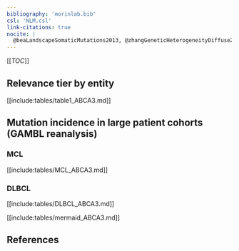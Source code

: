 ```yaml
---
bibliography: 'morinlab.bib'
csl: 'NLM.csl'
link-citations: true
nocite: |
  @beaLandscapeSomaticMutations2013, @zhangGeneticHeterogeneityDiffuse2013
---
```


[[_TOC_]]

## Relevance tier by entity

[[include:tables/table1_ABCA3.md]]

## Mutation incidence in large patient cohorts (GAMBL reanalysis)

### MCL
[[include:tables/MCL_ABCA3.md]]

### DLBCL
[[include:tables/DLBCL_ABCA3.md]]

[[include:tables/mermaid_ABCA3.md]]

## References


